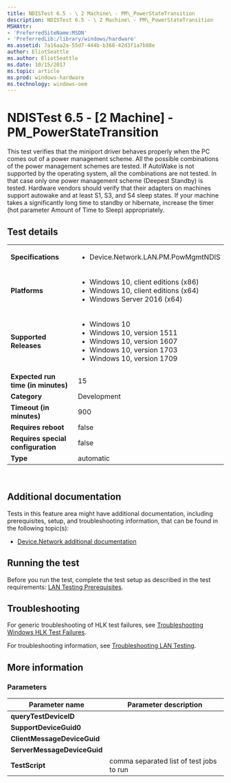```yaml
---
title: NDISTest 6.5 - \ 2 Machine\ - PM\_PowerStateTransition
description: NDISTest 6.5 - \ 2 Machine\ - PM\_PowerStateTransition
MSHAttr:
- 'PreferredSiteName:MSDN'
- 'PreferredLib:/library/windows/hardware'
ms.assetid: 7a16aa2a-55d7-444b-b368-42d3f1a7b88e
author: EliotSeattle
ms.author: EliotSeattle
ms.date: 10/15/2017
ms.topic: article
ms.prod: windows-hardware
ms.technology: windows-oem
---
```


# <span id="p_hlk_test.9cc702b1-5b51-47ea-a991-53766d8d75b0"></span>NDISTest 6.5 - \[2 Machine\] - PM\_PowerStateTransition


This test verifies that the miniport driver behaves properly when the PC comes out of a power management scheme. All the possible combinations of the power management schemes are tested. If AutoWake is not supported by the operating system, all the combinations are not tested. In that case only one power management scheme (Deepest Standby) is tested. Hardware vendors should verify that their adapters on machines support autowake and at least S1, S3, and S4 sleep states. If your machine takes a significantly long time to standby or hibernate, increase the timer (hot parameter Amount of Time to Sleep) appropriately.

## Test details
|||
|---|---|
| **Specifications**  | <ul><li>Device.Network.LAN.PM.PowMgmtNDIS</li></ul> |  
| **Platforms**   | <ul><li>Windows 10, client editions (x86)</li><li>Windows 10, client editions (x64)</li><li>Windows Server 2016 (x64)</li></ul> |
| **Supported Releases** | <ul><li>Windows 10</li><li>Windows 10, version 1511</li><li>Windows 10, version 1607</li><li>Windows 10, version 1703</li><li>Windows 10, version 1709</li></ul> |
|**Expected run time (in minutes)**| 15 |
|**Category**| Development |
|**Timeout (in minutes)**| 900 |
|**Requires reboot**| false |
|**Requires special configuration**| false |
|**Type**| automatic |

 

## <span id="Additional_documentation"></span><span id="additional_documentation"></span><span id="ADDITIONAL_DOCUMENTATION"></span>Additional documentation


Tests in this feature area might have additional documentation, including prerequisites, setup, and troubleshooting information, that can be found in the following topic(s):

-   [Device.Network additional documentation](device-network-additional-documentation.md)

## <span id="Running_the_test"></span><span id="running_the_test"></span><span id="RUNNING_THE_TEST"></span>Running the test


Before you run the test, complete the test setup as described in the test requirements: [LAN Testing Prerequisites](lan-testing-prerequisites.md).

## <span id="Troubleshooting"></span><span id="troubleshooting"></span><span id="TROUBLESHOOTING"></span>Troubleshooting


For generic troubleshooting of HLK test failures, see [Troubleshooting Windows HLK Test Failures](..\user\troubleshooting-windows-hlk-test-failures.md).

For troubleshooting information, see [Troubleshooting LAN Testing](troubleshooting-lan-testing.md).

## <span id="More_information"></span><span id="more_information"></span><span id="MORE_INFORMATION"></span>More information


### <span id="Parameters"></span><span id="parameters"></span><span id="PARAMETERS"></span>Parameters

| Parameter name              | Parameter description                    |
|-----------------------------|------------------------------------------|
| **queryTestDeviceID**       |                                          |
| **SupportDeviceGuid0**      |                                          |
| **ClientMessageDeviceGuid** |                                          |
| **ServerMessageDeviceGuid** |                                          |
| **TestScript**              | comma separated list of test jobs to run |

 

 

 






